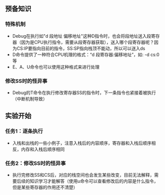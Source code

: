 ## 预备知识

### 特殊机制

- Debug在执行如"d 段地址 偏移地址"这种D指令时，也会将段地址送入段寄存器（因为是CPU执行指令，需要从段寄存器获取），送入哪个段寄存器呢？因为CS:IP要指向目前的指令，SS:SP指向栈顶不能动，所以可以送入ds
- D命令提供了一种符合CPU机理的格式：“d 段寄存器:偏移地址”，如: -d cs:0等
- E、A、U命令也可以使用这种格式来进行处理



### 修改SS时的怪异事

- Debug的T命令在执行修改寄存器SS的指令时，下一条指令也紧接着被执行（中断机制导致）



## 实验开始

### 任务1：逐条执行

- 入栈和出栈的一些小例子，注意入栈后的内容顺序，寄存器和入栈后顺序相反，内存和入栈后顺序相同



### 任务2：修改SS时的怪异事

- 执行完修改SS和CS后，对应的栈空间也会发生某些改变，目前无法解释，需要后续的知识学习才能解答（使用u命令可以查看修改后的内容是什么指令，但是某些寄存器的作用还不清楚）

